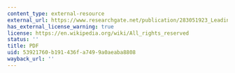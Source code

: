 ```yaml
---
content_type: external-resource
external_url: https://www.researchgate.net/publication/283051923_Leading_from_the_Middle_The_Power_and_Influence_of_Middle_Leaders
has_external_license_warning: true
license: https://en.wikipedia.org/wiki/All_rights_reserved
status: ''
title: PDF
uid: 53921760-b191-436f-a749-9a0aeaba8808
wayback_url: ''
---
```

